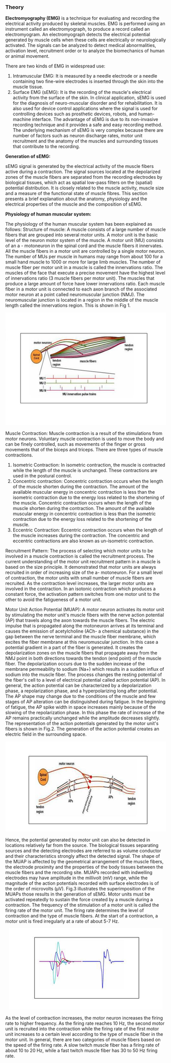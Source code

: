 ### Theory

**Electromyography (EMG)** is a technique for evaluating and recording the electrical activity produced by skeletal muscles. EMG is performed using an instrument called an electromyograph, to produce a record called an electromyogram. An electromyograph detects the electrical potential generated by muscle cells when these cells are electrically or neurologically activated. The signals can be analyzed to detect medical abnormalities, activation level, recruitment order or to analyze the biomechanics of human or animal movement.

There are two kinds of EMG in widespread use:

1. Intramuscular EMG: It is measured by a needle electrode or a needle containing two fine-wire electrodes is inserted through the skin into the muscle tissue.
2. Surface EMG (sEMG): It is the recording of the muscle's electrical activity from the surface of the skin. In clinical application, sEMG is used for the diagnosis of neuro-muscular disorder and for rehabilitation. It is also used for device control applications where the signal is used for controlling devices such as prosthetic devices, robots, and human-machine interface.
The advantage of sEMG is due to its non-invasive recording technique and it provides a safe and easy recording method. The underlying mechanism of sEMG is very complex because there are number of factors such as neuron discharge rates, motor unit recruitment and the anatomy of the muscles and surrounding tissues that contribute to the recording.

**Generation of sEMG:**

sEMG signal is generated by the electrical activity of the muscle fibers active during a contraction. The signal sources located at the depolarized zones of the muscle fibers are separated from the recording electrodes by biological tissues, which act as spatial low-pass filters on the (spatial) potential distribution. It is closely related to the muscle activity, muscle size and a measure of the functional state of muscle fibres.
This section presents a brief explanation about the anatomy, physiology and the electrical properties of the muscle and the composition of sEMG.

**Physiology of human muscular system:**

The physiology of the human muscular system has been explained as follows:
Structure of muscle:
A muscle consists of a large number of muscle fibers that are grouped into several motor units. A motor unit is the basic level of the neuron motor system of the muscle. A motor unit (MU) consists of an a - motoneuron in the spinal cord and the muscle fibers it innervates. All the muscle fibers in a motor unit are controlled by a single motor neuron. The number of MUs per muscle in humans may range from about 100 for a small hand muscle to 1000 or more for large limb muscles. The number of muscle fiber per motor unit in a muscle is called the innervations ratio. The muscles of the face that execute a precise movement have the highest level of innervations ratio (3 muscle fibers per motor unit). The muscles that produce a large amount of force have lower innervations ratio. Each muscle fiber in a motor unit is connected to each axon branch of the associated motor neuron at a point called neuromuscular junction (NMJ).
The neuromuscular junction is located in a region in the middle of the muscle length called the innervations region.
This is shown in Fig 1.

<center><img src="images/Fig 1.png" title="" /></center>

Muscle Contraction:
Muscle contraction is a result of the stimulations from motor neurons. Voluntary muscle contraction is used to move the body and can be finely controlled, such as movements of the finger or gross movements that of the biceps and triceps. There are three types of muscle contractions.
1. Isometric Contraction: In isometric contraction, the muscle is contracted while the length of the muscle is unchanged. These contractions are used in the postural control.
2. Concentric contraction: Concentric contraction occurs when the length of the muscle shorten during the contraction. The amount of the available muscular energy in concentric contraction is less than the isometric contraction due to the energy loss related to the shortening of the muscle. Concentric contraction occurs when the length of the muscle shorten during the contraction. The amount of the available muscular energy in concentric contraction is less than the isometric contraction due to the energy loss related to the shortening of the muscle.
3. Eccentric Contraction: Eccentric contraction occurs when the length of the muscle increases during the contraction. The concentric and eccentric contractions are also known as un-isometric contraction.

Recruitment Pattern:
The process of selecting which motor units to be involved in a muscle contraction is called the recruitment process. The current understanding of the motor unit recruitment pattern in a muscle is based on the size principle. It demonstrated that motor units are always recruited in order of increasing size of the a- motoneuron. For a small level of contraction, the motor units with small number of muscle fibers are recruited. As the contraction level increases, the larger motor units are involved in the contraction. In an isotonic contraction which produces a constant force, the activation pattern switches from one motor unit to the other to avoid the fatigueness of a motor unit.

Motor Unit Action Potential (MUAP):
A motor neuron activates its motor unit by stimulating the motor unit's muscle fibers with the nerve action potential (AP) that travels along the axon towards the muscle fibers. The electric impulse that is propagated along the motoneuron arrives at its terminal and causes the emission of acetylcholine (ACh- a chemical substance) in the gap between the nerve terminal and the muscle fiber membrane, which excites the fiber membrane at this neuromuscular junction. In this case a potential gradient in a part of the fiber is generated. It creates the depolarization zones on the muscle fibers that propagate away from the NMJ point in both directions towards the tendon (end point) of the muscle fiber.
The depolarization occurs due to the sudden increase of the membrane permeability to sodium (Na+) which results in a sudden influx of sodium into the muscle fiber. The process changes the resting potential of the fiber's cell to a level of electrical potential called action potential (AP). In general, the action potential can be characterized by a depolarization phase, a repolarization phase, and a hyperpolarizing long after potential. The AP shape may change due to the conditions of the muscle and few stages of AP alteration can be distinguished during fatigue. In the beginning of fatigue, the AP spike width in space increases mainly because of the slowing of the repolarization phase. In this phase the rate of increase of the AP remains practically unchanged while the amplitude decreases slightly. The representation of the action potentials generated by the motor unit's fibers is shown in Fig.2. The generation of the action potential creates an electric field in the surrounding space.

<center><img src="images/Fig 2.png" title="" /></center>

Hence, the potential generated by motor unit can also be detected in locations relatively far from the source. The biological tissues separating sources and the detecting electrodes are referred to as volume conductor and their characteristics strongly affect the detected signal. The shape of the MUAP is affected by the geometrical arrangement of the muscle fibers, the electrode proximity and the properties of the body tissues between the muscle fibers and the recording site. MUAPs recorded with indwelling electrodes may have amplitude in the millivolt (mV) range, while the magnitude of the action potentials recorded with surface electrodes is of the order of microvolts (&mu;V). Fig.3 illustrates the superimposition of the MUAPs those results in the generation of sEMG. Motor units must be activated repeatedly to sustain the force created by a muscle during a contraction. The frequency of the stimulation of a motor unit is called the firing rate of the motor unit. The firing rate determines the level of contraction and the type of muscle fibers. At the start of a contraction, a motor unit is fired irregularly at a rate of about 5-7 Hz.

<center><img src="images/Fig 3.png" title="" /></center>

As the level of contraction increases, the motor neuron increases the firing rate to higher frequency. As the firing rate reaches 10 Hz, the second motor unit is recruited into the contraction while the firing rate of the first motor unit increases to a certain level according to the type of muscle fiber in the motor unit. In general, there are two categories of muscle fibers based on the speed of the firing rate. A slow twitch muscle fiber has a firing rate of about 10 to 20 Hz, while a fast twitch muscle fiber has 30 to 50 Hz firing rate.